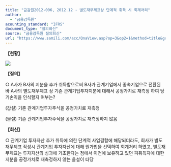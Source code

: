 ```yaml
---
title: "금감원2012-006, 2012.12 - 별도재무제표상 단계적 취득 시 회계처리"
author:
  - "금융감독원"
acounting_standard: "IFRS"
document_type: "질의회신"
source: "금융감독원 질의회신"
url: "https://www.samili.com/acc/QnaView.asp?op=3&op2=1&method=title&group=2122-15;1&orgcode=1&searchword=&page=9&code=%EA%B8%88%EA%B0%90%EC%9B%902012%2D006%3A20121218"
---
```

**【현황】**

![](https://www.samili.com/mImage/etc/organ/2013/2122-2012-001.gif)

  
**【질의】**

○ A사가 B사의 지분을 추가 취득함으로써 B사가 관계기업에서 종속기업으로 전환된 바 A사의 별도재무제표 상 기존 관계기업투자지분에 대해서 공정가치로 재측정 하여 당기손익을 인식할지 여부는?

  

(갑설) 기존 관계기업투자주식을 공정가치로 재측정

(을설) 기존 관계기업투자주식을 공정가치로 재측정하지 않음

  
  

**【회신】**

○ 관계기업 투자자산 추가 취득에 의한 단계적 사업결합에 해당되더라도, 회사가 별도재무제표 작성시 관계기업 투자자산에 대해 원가법을 선택하여 회계처리 하였고, 별도재무제표는 투자자산의 성과에 기초한다는 점에서 이전에 보유하고 있던 피취득자에 대한 지분을 공정가치로 재측정하지 않는 을설이 타당
